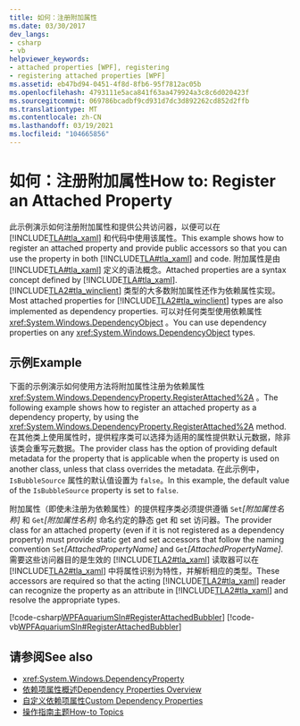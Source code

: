 ```yaml
---
title: 如何：注册附加属性
ms.date: 03/30/2017
dev_langs:
- csharp
- vb
helpviewer_keywords:
- attached properties [WPF], registering
- registering attached properties [WPF]
ms.assetid: eb47bd94-0451-4f8d-8fb6-95f7812ac05b
ms.openlocfilehash: 4793111e5aca841f63aa479924a3c8c6d020423f
ms.sourcegitcommit: 069786bcadbf9cd931d7dc3d892262cd852d2ffb
ms.translationtype: MT
ms.contentlocale: zh-CN
ms.lasthandoff: 03/19/2021
ms.locfileid: "104665856"
---
```

# <a name="how-to-register-an-attached-property"></a><span data-ttu-id="1b5b9-102">如何：注册附加属性</span><span class="sxs-lookup"><span data-stu-id="1b5b9-102">How to: Register an Attached Property</span></span>
<span data-ttu-id="1b5b9-103">此示例演示如何注册附加属性和提供公共访问器，以便可以在 [!INCLUDE[TLA#tla_xaml](../../../includes/tlasharptla-xaml-md.md)] 和代码中使用该属性。</span><span class="sxs-lookup"><span data-stu-id="1b5b9-103">This example shows how to register an attached property and provide public accessors so that you can use the property in both [!INCLUDE[TLA#tla_xaml](../../../includes/tlasharptla-xaml-md.md)] and code.</span></span> <span data-ttu-id="1b5b9-104">附加属性是由 [!INCLUDE[TLA#tla_xaml](../../../includes/tlasharptla-xaml-md.md)] 定义的语法概念。</span><span class="sxs-lookup"><span data-stu-id="1b5b9-104">Attached properties are a syntax concept defined by [!INCLUDE[TLA#tla_xaml](../../../includes/tlasharptla-xaml-md.md)].</span></span> <span data-ttu-id="1b5b9-105">[!INCLUDE[TLA2#tla_winclient](../../../includes/tla2sharptla-winclient-md.md)] 类型的大多数附加属性还作为依赖属性实现。</span><span class="sxs-lookup"><span data-stu-id="1b5b9-105">Most attached properties for [!INCLUDE[TLA2#tla_winclient](../../../includes/tla2sharptla-winclient-md.md)] types are also implemented as dependency properties.</span></span> <span data-ttu-id="1b5b9-106">可以对任何类型使用依赖属性 <xref:System.Windows.DependencyObject> 。</span><span class="sxs-lookup"><span data-stu-id="1b5b9-106">You can use dependency properties on any <xref:System.Windows.DependencyObject> types.</span></span>  
  
## <a name="example"></a><span data-ttu-id="1b5b9-107">示例</span><span class="sxs-lookup"><span data-stu-id="1b5b9-107">Example</span></span>  
 <span data-ttu-id="1b5b9-108">下面的示例演示如何使用方法将附加属性注册为依赖属性 <xref:System.Windows.DependencyProperty.RegisterAttached%2A> 。</span><span class="sxs-lookup"><span data-stu-id="1b5b9-108">The following example shows how to register an attached property as a dependency property, by using the <xref:System.Windows.DependencyProperty.RegisterAttached%2A> method.</span></span> <span data-ttu-id="1b5b9-109">在其他类上使用属性时，提供程序类可以选择为适用的属性提供默认元数据，除非该类会重写元数据。</span><span class="sxs-lookup"><span data-stu-id="1b5b9-109">The provider class has the option of providing default metadata for the property that is applicable when the property is used on another class, unless that class overrides the metadata.</span></span> <span data-ttu-id="1b5b9-110">在此示例中，`IsBubbleSource` 属性的默认值设置为 `false`。</span><span class="sxs-lookup"><span data-stu-id="1b5b9-110">In this example, the default value of the `IsBubbleSource` property is set to `false`.</span></span>  
  
 <span data-ttu-id="1b5b9-111">附加属性（即使未注册为依赖属性）的提供程序类必须提供遵循 `Set`*[附加属性名称]* 和 `Get`*[附加属性名称]* 命名约定的静态 get 和 set 访问器。</span><span class="sxs-lookup"><span data-stu-id="1b5b9-111">The provider class for an attached property (even if it is not registered as a dependency property) must provide static get and set accessors that follow the naming convention `Set`*[AttachedPropertyName]* and `Get`*[AttachedPropertyName]*.</span></span> <span data-ttu-id="1b5b9-112">需要这些访问器目的是生效的 [!INCLUDE[TLA2#tla_xaml](../../../includes/tla2sharptla-xaml-md.md)] 读取器可以在 [!INCLUDE[TLA2#tla_xaml](../../../includes/tla2sharptla-xaml-md.md)] 中将属性识别为特性，并解析相应的类型。</span><span class="sxs-lookup"><span data-stu-id="1b5b9-112">These accessors are required so that the acting [!INCLUDE[TLA2#tla_xaml](../../../includes/tla2sharptla-xaml-md.md)] reader can recognize the property as an attribute in [!INCLUDE[TLA2#tla_xaml](../../../includes/tla2sharptla-xaml-md.md)] and resolve the appropriate types.</span></span>  
  
 [!code-csharp[WPFAquariumSln#RegisterAttachedBubbler](~/samples/snippets/csharp/VS_Snippets_Wpf/WPFAquariumSln/CSharp/WPFAquariumObjects/Class1.cs#registerattachedbubbler)]
 [!code-vb[WPFAquariumSln#RegisterAttachedBubbler](~/samples/snippets/visualbasic/VS_Snippets_Wpf/WPFAquariumSln/visualbasic/wpfaquariumobjects/class1.vb#registerattachedbubbler)]  
  
## <a name="see-also"></a><span data-ttu-id="1b5b9-113">请参阅</span><span class="sxs-lookup"><span data-stu-id="1b5b9-113">See also</span></span>

- <xref:System.Windows.DependencyProperty>
- [<span data-ttu-id="1b5b9-114">依赖项属性概述</span><span class="sxs-lookup"><span data-stu-id="1b5b9-114">Dependency Properties Overview</span></span>](dependency-properties-overview.md)
- [<span data-ttu-id="1b5b9-115">自定义依赖项属性</span><span class="sxs-lookup"><span data-stu-id="1b5b9-115">Custom Dependency Properties</span></span>](custom-dependency-properties.md)
- [<span data-ttu-id="1b5b9-116">操作指南主题</span><span class="sxs-lookup"><span data-stu-id="1b5b9-116">How-to Topics</span></span>](properties-how-to-topics.md)
